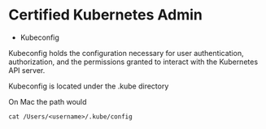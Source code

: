 # Certified Kubernetes Admin

- Kubeconfig

Kubeconfig holds the configuration necessary for user authentication, authorization, and the permissions granted to interact with the Kubernetes API server.

Kubeconfig is located under the .kube directory

On Mac the path would

```
cat /Users/<username>/.kube/config
```